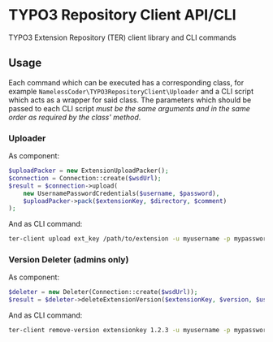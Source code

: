 TYPO3 Repository Client API/CLI
===============================

TYPO3 Extension Repository (TER) client library and CLI commands

Usage
-----

Each command which can be executed has a corresponding class, for example `NamelessCoder\TYPO3RepositoryClient\Uploader` and a CLI script which acts as a wrapper for said class. The parameters which should be passed to each CLI script *must be the same arguments and in the same order as required by the class' method*.

### Uploader

As component:

```php
$uploadPacker = new ExtensionUploadPacker();
$connection = Connection::create($wsdUrl);
$result = $connection->upload(
    new UsernamePasswordCredentials($username, $password),
    $uploadPacker->pack($extensionKey, $directory, $comment)
);
```

And as CLI command:

```bash
ter-client upload ext_key /path/to/extension -u myusername -p mypassword -m
```

### Version Deleter (admins only)

As component:

```php
$deleter = new Deleter(Connection::create($wsdUrl));
$result = $deleter->deleteExtensionVersion($extensionKey, $version, $username, $password);
```

And as CLI command:

```bash
ter-client remove-version extensionkey 1.2.3 -u myusername -p mypassword
```
